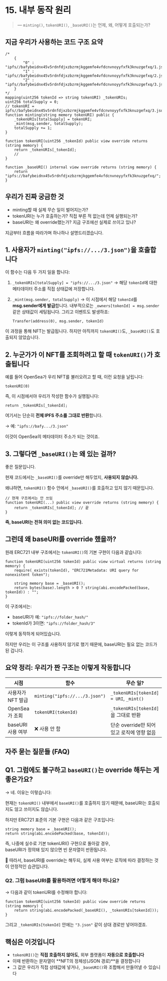 # 15. 내부 동작 원리

> — `minting()`, `tokenURI()`, `_baseURI()`는 언제, 왜, 어떻게 호출되는가?

## 지금 우리가 사용하는 코드 구조 요약

```solidity
/*
    {
        "0" : "ipfs//bafybeidnx45v5rdnfdjxzbzrmjkggemfe4vfdcnvnoyyfxfk3knuzgefxq/1.json",
        "1" : "ipfs//bafybeidnx45v5rdnfdjxzbzrmjkggemfe4vfdcnvnoyyfxfk3knuzgefxq/2.json",
        "2" : "ipfs//bafybeidnx45v5rdnfdjxzbzrmjkggemfe4vfdcnvnoyyfxfk3knuzgefxq/3.json",
    }
*/
mapping(uint256 tokenId => string tokenURI) _tokenURIs;
uint256 totalSupply = 0;
// tokenURI = ipfs//bafybeidnx45v5rdnfdjxzbzrmjkggemfe4vfdcnvnoyyfxfk3knuzgefxq/3.json
function minting(string memory tokenURI) public {
    _tokenURIs[totalSupply] = tokenURI;
    _mint(msg.sender, totalSupply);
    totalSupply += 1;
}

function tokenURI(uint256 _tokenId) public view override returns (string memory) {
    return _tokenURIs[_tokenId];
    //
}

function _baseURI() internal view override returns (string memory) {
    return "ipfs://bafybeidnx45v5rdnfdjxzbzrmjkggemfe4vfdcnvnoyyfxfk3knuzgefxq/";
}
```

## 우리가 진짜 궁금한 것

- minting할 때 실제 무슨 일이 벌어지는가?
- tokenURI는 누가 호출하는가? 직접 부른 적 없는데 언제 실행되는가?
- baseURI는 왜 override했는가? 지금 구조에선 실제로 쓰이고 있나?

지금부터 흐름을 따라가며 하나하나 설명드리겠습니다.

## 1. 사용자가 `minting("ipfs://.../3.json")`을 호출합니다

이 함수는 다음 두 가지 일을 합니다:

1. `_tokenURIs[totalSupply] = "ipfs://.../3.json"`
   → 해당 `tokenId`에 대한 메타데이터 주소를 직접 상태값에 저장합니다.

2. `_mint(msg.sender, totalSupply)`
   → 이 시점에서 해당 `tokenId`를 **msg.sender에게 발급**합니다.
   내부적으로는 `_owners[tokenId] = msg.sender` 같은 상태값이 세팅됩니다.
   그리고 이벤트도 발생하죠:

   ```
   Transfer(address(0), msg.sender, tokenId)
   ```

이 과정을 통해 NFT는 발급됩니다.
하지만 아직까지 `tokenURI()`도, `_baseURI()`도 호출되지 않았습니다.

## 2. 누군가가 이 NFT를 **조회하려고 할 때** `tokenURI()`가 호출됩니다

예를 들어 OpenSea가 우리 NFT를 불러오려고 할 때, 이런 요청을 날립니다:

```solidity
tokenURI(0)
```

즉, 이 시점에서야 우리가 작성한 함수가 실행됩니다:

<!-- https://gateway.ipfs.io/ipfs/bafybeidnx45v5rdnfdjxzbzrmjkggemfe4vfdcnvnoyyfxfk3knuzgefxq/1.json -->

```solidity
return _tokenURIs[_tokenId];
```

여기서는 단순히 **전체 IPFS 주소를 그대로 반환**합니다.

→ 예: `"ipfs://bafy.../3.json"`

이것이 OpenSea의 메타데이터 주소가 되는 것이죠.

## 3. 그렇다면 `_baseURI()`는 왜 있는 걸까?

좋은 질문입니다.

현재 코드에서는 `_baseURI()`를 override만 해두었지,
**사용되지 않습니다.**

왜냐하면, `tokenURI()` 함수 안에서 `_baseURI()`를 호출하고 있지 않기 때문입니다.

```solidity
// 현재 구조에서는 안 쓰임
function tokenURI(...) public view override returns (string memory) {
    return _tokenURIs[_tokenId]; // 끝
}
```

**즉, baseURI는 전혀 의미 없는 코드입니다.**

## 그런데 왜 baseURI를 override 했을까?

원래 ERC721 내부 구조에서는 `tokenURI()`의 기본 구현이 다음과 같습니다:

```solidity
function tokenURI(uint256 tokenId) public view virtual returns (string memory) {
    require(_exists(tokenId), "ERC721Metadata: URI query for nonexistent token");

    string memory base = _baseURI();
    return bytes(base).length > 0 ? string(abi.encodePacked(base, tokenId)) : "";
}
```

이 구조에서는:

- baseURI가 예: `"ipfs://folder_hash/"`
- tokenId가 3이면: `"ipfs://folder_hash/3"`

이렇게 동작하게 되어있습니다.

하지만 우리는 이 구조를 사용하지 않기로 했기 때문에,
baseURI는 필요 없는 코드가 된 겁니다.

## 요약 정리: 우리가 짠 구조는 이렇게 작동합니다

| 시점              | 함수                           | 무슨 일?                                   |
| ----------------- | ------------------------------ | ------------------------------------------ |
| 사용자가 NFT 발급 | `minting("ipfs://.../3.json")` | `_tokenURIs[tokenId] = URI`, `_mint()`     |
| OpenSea가 조회    | `tokenURI(tokenId)`            | `_tokenURIs[tokenId]`을 그대로 반환        |
| baseURI 사용 여부 | ❌ 사용 안 함                  | 단순 override만 되어 있고 로직에 영향 없음 |

## 자주 묻는 질문들 (FAQ)

## Q1. 그럼에도 불구하고 `baseURI()`는 override 해두는 게 좋은가요?

→ 네. 이유는 이렇습니다:

현재는 `tokenURI()` 내부에서 `baseURI()`를 호출하지 않기 때문에, baseURI는 호출되지도 않고 쓰이지도 않습니다.

하지만 ERC721 표준의 기본 구현은 다음과 같은 구조입니다:

```solidity
string memory base = _baseURI();
return string(abi.encodePacked(base, tokenId));
```

즉, 나중에 실수로 기본 tokenURI() 구현으로 돌아갈 경우,  
baseURI가 정의돼 있지 않으면 빈 문자열이 반환됩니다.

📌 따라서, baseURI를 override는 해두되, 실제 사용 여부는 로직에 따라 결정하는 것이 안정적인 습관입니다.

### Q2. 그럼 baseURI를 활용하려면 어떻게 해야 하나요?

→ 다음과 같이 tokenURI를 수정해야 합니다:

```solidity
function tokenURI(uint256 tokenId) public view override returns (string memory) {
    return string(abi.encodePacked(_baseURI(), _tokenURIs[tokenId]));
}
```

그리고 `_tokenURIs[tokenId]` 안에는 `"3.json"` 같이 상대 경로만 넣어야겠죠.

## 핵심은 이것입니다

- `tokenURI()`는 **직접 호출하지 않아도**, 외부 플랫폼이 **자동으로 호출합니다**
- 이때 반환하는 문자열이 **NFT의 정체성(JSON 경로)**을 결정합니다
- 그 값은 우리가 직접 상태값에 넣거나, `_baseURI()`와 조합해서 만들어낼 수 있습니다
